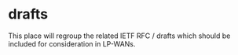 # drafts

This place will regroup the related IETF RFC / drafts which should be included for consideration in LP-WANs.